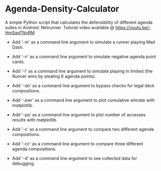 # Agenda-Density-Calculator

A simple Python script that calculates the defensibility of different agenda suites in Android: Netrunner.
Tutorial video available @ https://youtu.be/-HmSqqTNyRM

- Add '-m' as a command line argument to simulate a runner playing Mad Dash.
- Add '-n' as a command line argument to simulate negative agenda point cards.
- Add '-l' as a command line argument to simulate playing in limited (the Runner wins by stealing 6 agenda points).
- Add '-do' as a command line argument to bypass checks for legal deck compositions.

- Add '-pwr' as a command line argument to plot cumulative winrate with matplotlib.
- Add '-pa' as a command line argument to plot number of accesses results with matplotlib.

- Add '-c' as a command line argument to compare two different agenda compositions.
- Add '-cc' as a command line argument to compare three different agenda compositions.

- Add '-d' as a command line argument to see collected data for debugging.


